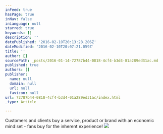 ```yaml
---
inFeed: true
hasPage: true
inNav: false
inLanguage: null
starred: true
keywords: []
description: ''
datePublished: '2016-02-10T20:13:28.206Z'
dateModified: '2016-02-10T20:07:21.059Z'
title: ''
author: []
sourcePath: _posts/2016-01-14-72787b44-0818-4cf4-b3d4-01a289ed31ac.md
published: true
authors: []
publisher:
  name: null
  domain: null
  url: null
  favicon: null
url: 72787b44-0818-4cf4-b3d4-01a289ed31ac/index.html
_type: Article

---
```

Customers and clients buy a service, product or brand with an economic mind set - fans buy for the inherent experience!
![](https://the-grid-user-content.s3-us-west-2.amazonaws.com/2f667e77-852d-43f6-9cf0-6d540c6382bb.JPG)